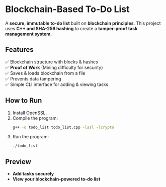 # Blockchain-Based To-Do List

A **secure, immutable to-do list** built on **blockchain principles**. This project uses **C++ and SHA-256 hashing** to create a **tamper-proof task management system**.

## Features 
✅ Blockchain structure with blocks & hashes  
✅ **Proof of Work** (Mining difficulty for security)  
✅ Saves & loads blockchain from a file  
✅ Prevents data tampering  
✅ Simple CLI interface for adding & viewing tasks  

## How to Run  
1. Install OpenSSL.
2. Compile the program:
   ```bash
   g++ -o todo_list todo_list.cpp -lssl -lcrypto
   ```
3. Run the program:
   ```bash
   ./todo_list
   ```

## Preview 
- **Add tasks securely**  
- **View your blockchain-powered to-do list**  
  
